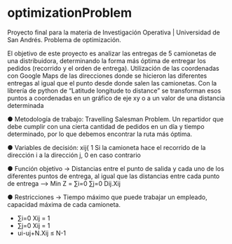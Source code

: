 # optimizationProblem
Proyecto final para la materia de Investigación Operativa | Universidad de San Andrés. Problema de optimización.

El objetivo de este proyecto es analizar las entregas de 5 camionetas de una distribuidora, determinando la forma más óptima de entregar los pedidos (recorrido y el orden de entrega). Utilización de las coordenadas con Google Maps de las direcciones donde se hicieron las diferentes entregas al igual que el punto desde donde salen las camionetas. Con la librería de python de “Latitude longitude to distance” se transforman esos puntos a coordenadas en un gráfico de eje xy o a un valor de una distancia determinada

● Metodología de trabajo: Travelling Salesman Problem. Un repartidor que debe cumplir con una cierta cantidad de pedidos en un día y tiempo determinado, por lo que debemos encontrar la ruta más óptima.

● Variables de decisión: xij{ 1 Si la camioneta hace el recorrido de la dirección i a la dirección j, 0 en caso contrario

● Función objetivo → Distancias entre el punto de salida y cada uno de los diferentes puntos de entrega, al igual que las distancias entre cada punto de entrega --> Min Z = ∑i=0 ∑j=0 Dij.Xij 

● Restricciones → Tiempo máximo que puede trabajar un empleado, capacidad máxima de cada camioneta.
  * ∑i=0 Xij = 1
  * ∑j=0 Xij = 1
  * ui-uj+N.Xij ≤ N-1
